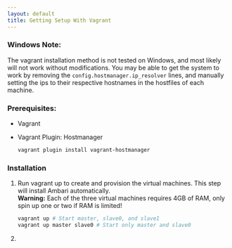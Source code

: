 ```yaml
---
layout: default
title: Getting Setup With Vagrant
---
```


### Windows Note:
The vagrant installation method is not tested on Windows, and most likely will not work without modifications.  You may be able to get the system to work by removing the `config.hostmanager.ip_resolver` lines, and manually setting the ips to their respective hostnames in the hostfiles of each machine.

### Prerequisites:

 - Vagrant
 - Vagrant Plugin: Hostmanager

    ```bash
    vagrant plugin install vagrant-hostmanager

    ```

### Installation


1. Run vagrant up to create and provision the virtual machines.  This step will install Ambari automatically.  
    __Warning:__ Each of the three virtual machines requires 4GB of RAM, only spin up one or two if RAM is limited!  

    ```bash
    vagrant up # Start master, slave0, and slave1
    vagrant up master slave0 # Start only master and slave0
    ```

2. 
